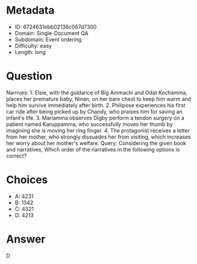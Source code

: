# Metadata

- ID: 6724631ebb02136c067d7300
- Domain: Single-Document QA
- Subdomain: Event ordering
- Difficulty: easy
- Length: long

# Question

Narrives: 1. Elsie, with the guidance of Big Ammachi and Odat Kochamma, places her premature baby, Ninan, on her bare chest to keep him warm and help him survive immediately after birth.
2. Philipose experiences his first car ride after being picked up by Chandy, who praises him for saving an infant's life.
3. Mariamma observes Digby perform a tendon surgery on a patient named Karuppamma, who successfully moves her thumb by imagining she is moving her ring finger.
4. The protagonist receives a letter from her mother, who strongly dissuades her from visiting, which increases her worry about her mother's welfare.
Query: Considering the given book and narratives, Which order of the narratives in the following options is correct?

# Choices

- A: 4231
- B: 1342
- C: 4321
- D: 4213

# Answer

D
